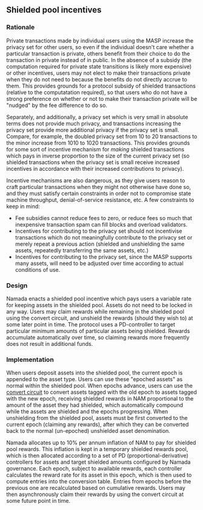 ## Shielded pool incentives

### Rationale

Private transactions made by individual users using the MASP increase the 
privacy set for other users, so even if the individual doesn't care whether a particular transaction is private, others benefit from their choice to do the transaction in private instead of in public. In the absence of a subsidy (the computation required for private state transitions is likely more expensive) or other incentives, users may not elect to make their transactions private when they do not need to because the benefits do not directly accrue to them. This provides grounds for a protocol subsidy of shielded transactions (relative to the computatation required), so that users who do not have a strong preference on whether or not to make their transaction private will be "nudged" by the fee difference to do so.

Separately, and additionally, a privacy set which is very small in absolute terms does not provide much privacy, and transactions increasing the privacy set provide more additional privacy if the privacy set is small. Compare, for example, the doubled privacy set from 10 to 20 transactions to the minor increase from 1010 to 1020 transactions. This provides grounds for some sort of incentive mechanism for _making_ shielded transactions which pays in inverse proportion to the size of the current privacy set (so shielded transactions when the privacy set is small receive increased incentives in accordance with their increased contributions to privacy).

Incentive mechanisms are also dangerous, as they give users reason to craft particular transactions when they might not otherwise have done so, and they must satisfy certain constraints in order not to compromise state machine throughput, denial-of-service resistance, etc. A few constraints to keep in mind:

- Fee subsidies cannot reduce fees to zero, or reduce fees so much that inexpensive transaction spam can fill blocks and overload validators.
- Incentives for contributing to the privacy set should not incentivise transactions which do not meaningfully contribute to the privacy set or merely repeat a previous action (shielded and unshielding the same assets, repeatedly transferring the same assets, etc.)
- Incentives for contributing to the privacy set, since the MASP supports many assets, will need to be adjusted over time according to actual conditions of use.

### Design

Namada enacts a shielded pool incentive which pays users a variable rate for keeping assets in the shielded pool. Assets do not need to be locked in any way. Users may claim rewards while remaining in the shielded pool using the convert circuit, and unshield the rewards (should they wish to) at some later point in time. The protocol uses a PD-controller to target particular minimum amounts of particular assets being shielded. Rewards accumulate automatically over time, so claiming rewards more frequently does not result in additional funds.

### Implementation

When users deposit assets into the shielded pool, the current epoch is appended to the asset type. Users can use these "epoched assets" as normal within the shielded pool. When epochs advance, users can use the [convert circuit](../masp/convert-circuit.md) to convert assets tagged with the old epoch to assets tagged with the new epoch, receiving shielded rewards in NAM proportional to the amount of the asset they had shielded, which automatically compound while the assets are shielded and the epochs progressing. When unshielding from the shielded pool, assets must be first converted to the current epoch (claiming any rewards), after which they can be converted back to the normal (un-epoched) unshielded asset denomination.

Namada allocates up to 10% per annum inflation of NAM to pay for shielded pool rewards. This inflation is kept in a temporary shielded rewards pool, which is then allocated according to a set of PD (proportional-derivative) controllers for assets and target shielded amounts configured by Namada governance. Each epoch, subject to available rewards, each controller calculates the reward rate for its asset in this epoch, which is then used to compute entries into the conversion table. Entries from epochs before the previous one are recalculated based on cumulative rewards. Users may then asynchronously claim their rewards by using the convert circuit at some future point in time.